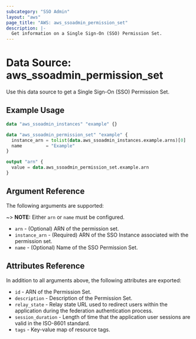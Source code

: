 ```yaml
---
subcategory: "SSO Admin"
layout: "aws"
page_title: "AWS: aws_ssoadmin_permission_set"
description: |-
  Get information on a Single Sign-On (SSO) Permission Set.
---
```


# Data Source: aws_ssoadmin_permission_set

Use this data source to get a Single Sign-On (SSO) Permission Set.

## Example Usage

```terraform
data "aws_ssoadmin_instances" "example" {}

data "aws_ssoadmin_permission_set" "example" {
  instance_arn = tolist(data.aws_ssoadmin_instances.example.arns)[0]
  name         = "Example"
}

output "arn" {
  value = data.aws_ssoadmin_permission_set.example.arn
}
```

## Argument Reference

The following arguments are supported:

~> **NOTE:** Either `arn` or `name` must be configured.

* `arn` - (Optional) ARN of the permission set.
* `instance_arn` - (Required) ARN of the SSO Instance associated with the permission set.
* `name` - (Optional) Name of the SSO Permission Set.

## Attributes Reference

In addition to all arguments above, the following attributes are exported:

* `id` - ARN of the Permission Set.
* `description` - Description of the Permission Set.
* `relay_state` - Relay state URL used to redirect users within the application during the federation authentication process.
* `session_duration` - Length of time that the application user sessions are valid in the ISO-8601 standard.
* `tags` - Key-value map of resource tags.
